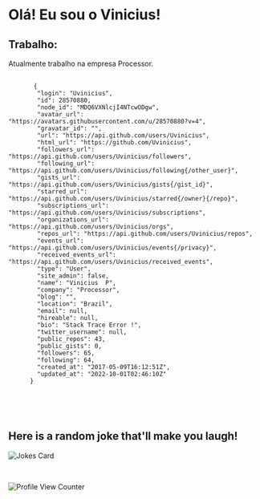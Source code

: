 <h1>Olá! Eu sou o Vinicius!</h1>
<h2><strong>Trabalho:</strong></h2>
<p>Atualmente trabalho na empresa Processor.</p>
   <pre>
   <code>
       {
        "login": "Uvinicius",
        "id": 28570880,
        "node_id": "MDQ6VXNlcjI4NTcwODgw",
        "avatar_url": "https://avatars.githubusercontent.com/u/28570880?v=4",
        "gravatar_id": "",
        "url": "https://api.github.com/users/Uvinicius",
        "html_url": "https://github.com/Uvinicius",
        "followers_url": "https://api.github.com/users/Uvinicius/followers",
        "following_url": "https://api.github.com/users/Uvinicius/following{/other_user}",
        "gists_url": "https://api.github.com/users/Uvinicius/gists{/gist_id}",
        "starred_url": "https://api.github.com/users/Uvinicius/starred{/owner}{/repo}",
        "subscriptions_url": "https://api.github.com/users/Uvinicius/subscriptions",
        "organizations_url": "https://api.github.com/users/Uvinicius/orgs",
        "repos_url": "https://api.github.com/users/Uvinicius/repos",
        "events_url": "https://api.github.com/users/Uvinicius/events{/privacy}",
        "received_events_url": "https://api.github.com/users/Uvinicius/received_events",
        "type": "User",
        "site_admin": false,
        "name": "Vinicius  P",
        "company": "Processor",
        "blog": "",
        "location": "Brazil",
        "email": null,
        "hireable": null,
        "bio": "Stack Trace Error !",
        "twitter_username": null,
        "public_repos": 43,
        "public_gists": 0,
        "followers": 65,
        "following": 64,
        "created_at": "2017-05-09T16:12:51Z",
        "updated_at": "2022-10-01T02:46:10Z"
      }
   </code>
   </pre>

 <br/>
 
  ##   Here is a random joke that'll make you laugh!
 ![Jokes Card](https://readme-jokes.vercel.app/api)

 <br/>

 ![Profile View Counter](https://komarev.com/ghpvc/?username=Uvinicius)
 

